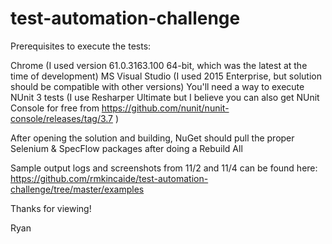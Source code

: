 # test-automation-challenge
Prerequisites to execute the tests:

Chrome (I used version 61.0.3163.100 64-bit, which was the latest at the time of development)
MS Visual Studio (I used 2015 Enterprise, but solution should be compatible with other versions)
You'll need a way to execute NUnit 3 tests (I use Resharper Ultimate but I believe you can also get NUnit Console for free from https://github.com/nunit/nunit-console/releases/tag/3.7 )

After opening the solution and building, NuGet should pull the proper Selenium & SpecFlow packages after doing a Rebuild All

Sample output logs and screenshots from 11/2 and 11/4 can be found here: https://github.com/rmkincaide/test-automation-challenge/tree/master/examples

Thanks for viewing!

Ryan
